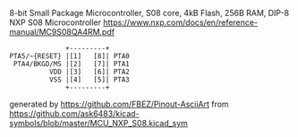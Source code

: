 8-bit Small Package Microcontroller, S08 core, 4kB Flash, 256B RAM, DIP-8
NXP S08 Microcontroller
https://www.nxp.com/docs/en/reference-manual/MC9S08QA4RM.pdf


	              +---------+
	PTA5/~{RESET} |[1]   [8]| PTA0
	 PTA4/BKGD/MS |[2]   [7]| PTA1
	          VDD |[3]   [6]| PTA2
	          VSS |[4]   [5]| PTA3
	              +---------+


generated by https://github.com/FBEZ/Pinout-AsciiArt from https://github.com/ask6483/kicad-symbols/blob/master/MCU_NXP_S08.kicad_sym